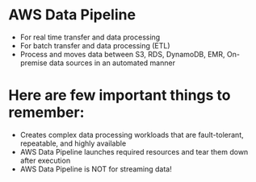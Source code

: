 
# AWS Data Pipeline
- For real time transfer and data processing
- For batch transfer and data processing (ETL)
- Process and moves data between S3, RDS, DynamoDB, EMR, On-premise data sources in an automated manner
# Here are few important things to remember:
- Creates complex data processing workloads that are fault-tolerant, repeatable, and highly available
- AWS Data Pipeline launches required resources and tear them down after execution
- AWS Data Pipeline is NOT for streaming data!